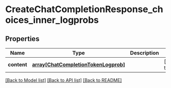 # CreateChatCompletionResponse_choices_inner_logprobs

## Properties
Name | Type | Description | Notes
------------ | ------------- | ------------- | -------------
**content** | [**array[ChatCompletionTokenLogprob]**](ChatCompletionTokenLogprob.md) |  | [default to null]

[[Back to Model list]](../README.md#documentation-for-models) [[Back to API list]](../README.md#documentation-for-api-endpoints) [[Back to README]](../README.md)


